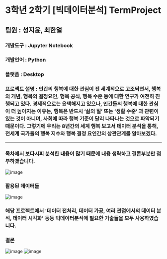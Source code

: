 # 3학년 2학기 [빅데이터분석] TermProject
## 팀원 : 성지윤, 최한얼

### 개발도구 : Jupyter Notebook
### 개발언어 : Python
### 플랫폼 : Desktop
### 프로젝트 설명 : 인간의 행복에 대한 관심이 전 세계적으로 고조되면서, 행복의 개념, 행복의 결정요인, 행복 공식, 행복 수준 등에 대한 연구가 여전히 진행되고 있다. 경제적으로는 윤택해지고 있으나, 인간들의 행복에 대한 관심이 더 높아지는 이유는, 행복은 반드시 ‘삶의 질’ 또는 ‘생활 수준’ 과 관련이 있는 것이 아니며, 사회에 따라 행복 기준이 달리 나타나는 것으로 파악되기 때문이다. 그렇기에 우리는 8년간의 세계 행복 보고서 데이터 분석을 통해, 전세계 국가들의 행복 지수와 행복 결정 요인간의 상관관계를 알아보겠다.
---
### 목차에서 보다시피 분석한 내용이 많기 때문에 내용 생략하고 결론부분만 첨부하겠습니다.
![image](https://github.com/SungJiYoon/TP_BigData/assets/66246253/492b75a6-94a2-4c75-9f1f-e4e19748b8bb)
### 활용된 데이터들
![image](https://github.com/SungJiYoon/TP_BigData/assets/66246253/70b3cb79-1b62-4631-8589-81125867e119)
### 해당 프로젝트에서 '데이터 전처리, 데이터 가공, 여러 관점에서의 데이터 분석, 데이터 시각화' 등등 빅데이터분석에 필요한 기술들을 모두 사용하였습니다.
### 결론
![image](https://github.com/SungJiYoon/TP_BigData/assets/66246253/0a0b3824-eede-4b8a-84eb-b4ceb3993e77)
![image](https://github.com/SungJiYoon/TP_BigData/assets/66246253/d95db711-6c09-4afe-b22e-9256e17b1b78)
